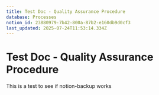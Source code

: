 ```yaml
---
title: Test Doc - Quality Assurance Procedure
database: Processes
notion_id: 23880979-7b42-800a-87b2-e160db9d0cf3
last_updated: 2025-07-24T11:53:14.334Z
---
```


# Test Doc - Quality Assurance Procedure


This is a test to see if notion-backup works


